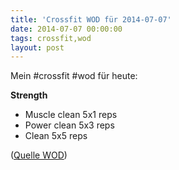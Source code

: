 ```yaml
---
title: 'Crossfit WOD für 2014-07-07'
date: 2014-07-07 00:00:00 
tags: crossfit,wod
layout: post
---
```

Mein #crossfit #wod für heute:

**Strength**

* Muscle clean 5x1 reps
* Power clean 5x3 reps
* Clean 5x5 reps

([Quelle WOD][0])

[0]: http://www.crossfit.com/mt-archive2/009269.html

